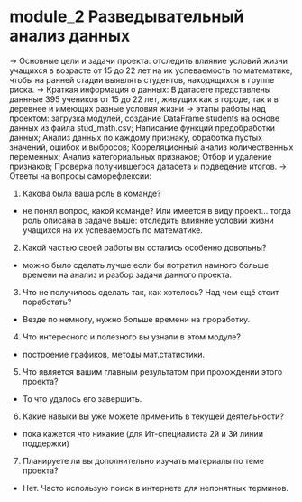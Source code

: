 # module_2 Разведывательный анализ данных

→ Основные цели и задачи проекта: отследить влияние условий жизни учащихся в возрасте от 15 до 22 лет на их успеваемость по математике, чтобы на ранней стадии выявлять студентов, находящихся в группе риска.
→ Краткая информация о данных: В датасете представлены даннные 395 учеников от 15 до 22 лет, живущих как в городе, так и в деревнее и имеющих разные условия жизни
→ этапы работы над проектом: загрузка модулей, создание DataFrame students на основе данных из файла stud_math.csv;
    Написание функций предобработки данных;
    Анализ данных по каждому признаку, обработка пустых значений, ошибок и выбросов;
    Корреляционный анализ количественных переменных;
    Анализ категориальных признаков;
    Отбор и удаление признаков;
    Проверка получившегося датасета и подведение итогов.
→ Ответы на вопросы саморефлексии:
1. Какова была ваша роль в команде?
- не понял вопрос, какой команде? Или имеется в виду проект... тогда роль описана в задаче выше: отследить влияние условий жизни учащихся на их успеваемость по математике.
2. Какой частью своей работы вы остались особенно довольны?
- можно было сделать лучше если бы потратил намного больше времени на анализ и разбор задачи данного проекта.
3. Что не получилось сделать так, как хотелось? Над чем ещё стоит поработать?
- Везде по немногу, нужно больше времени на проработку.
4. Что интересного и полезного вы узнали в этом модуле?
- построение графиков, методы мат.статистики.
5. Что является вашим главным результатом при прохождении этого проекта?
- То что удалось его завершить.
6. Какие навыки вы уже можете применить в текущей деятельности?
-  пока кажется что никакие (для Ит-специалиста 2й и 3й линии поддержки)
7. Планируете ли вы дополнительно изучать материалы по теме проекта?
- Нет. Часто использую поиск в интернете для непонятных терминов.
